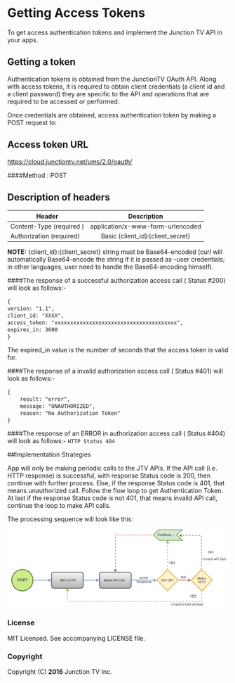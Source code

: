# Getting Access Tokens
To get access authentication tokens and implement the Junction TV API in your apps.

## Getting a token
Authentication tokens is obtained from the JunctionTV OAuth API. Along with access tokens, it is required to obtain client credentials (a client id and a client password) they are specific to the API and operations that are required to be accessed or performed.

Once credentials are obtained, access authentication token by making a POST request to:

## Access token URL
https://cloud.junctiontv.net/ums/2.0/oauth/

####Method : POST

## Description of headers
| Header                        | Description                                                            |
| ----------------------------- |:----------------------------------------------------------------------:|
| Content-Type (required )      | application/x-www-form-urlencoded                                      |
| Authorization (required)      | Basic {client_id}:{client_secret}                                      |

**NOTE:** {client_id}:{client_secret} string must be Base64-encoded (curl will automatically Base64-encode the string if it is passed as –user credentials; in other languages, user need to handle the Base64-encoding himself).   

####The response of a successful authorization access call ( Status #200) will look as follows:-
```
{
version: "1.1",
client_id: "XXXX",
access_token: "xxxxxxxxxxxxxxxxxxxxxxxxxxxxxxxxxxxxxxx",
expires_in: 3600
}
```
The expired_in value is the number of seconds that the access token is valid for.

####The response of a invalid authorization access call ( Status #401) will look as follows:-
```
{
    result: "error",
    message: "UNAUTHORIZED",
    reason: "No Authorization Token"
}
```
####The response of an ERROR in authorization access call ( Status #404) will look as follows:-
`HTTP Status 404`

##Implementation Strategies

App will only be making periodic calls to the JTV APIs. If the API call (i.e. HTTP response) is successful, with response Status code is 200, then continue with further process. Else, if the response Status code is 401, that means unauthorized call. Follow the flow loop to get Authentication Token. At last if the response Status code is not 401, that means invalid API call, continue the loop to make API calls.

The processing sequence will look like this:

![GitHub Logo](/images/AuthFinal.png)

### License
MIT Licensed. See accompanying LICENSE file.

### Copyright
Copyright (C) **2016**  Junction TV Inc.

